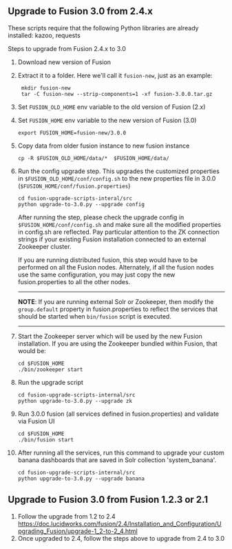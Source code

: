 ## Upgrade to Fusion 3.0 from 2.4.x

These scripts require that the following Python libraries are already installed: kazoo, requests

Steps to upgrade from Fusion 2.4.x to 3.0

1. Download new version of Fusion
2. Extract it to a folder. Here we'll call it `fusion-new`, just as an example:

   ```
    mkdir fusion-new
    tar -C fusion-new --strip-components=1 -xf fusion-3.0.0.tar.gz
    ```

3. Set `FUSION_OLD_HOME` env variable to the old version of Fusion (2.x)

4. Set `FUSION_HOME` env variable to the new version of Fusion (3.0) 

    `export FUSION_HOME=fusion-new/3.0.0`

5. Copy data from older fusion instance to new fusion instance

   `cp -R $FUSION_OLD_HOME/data/*  $FUSION_HOME/data/`

6. Run the config upgrade step. This upgrades the customized properties in `$FUSION_OLD_HOME/conf/config.sh` to the new properties file in 3.0.0 (`$FUSION_HOME/conf/fusion.properties`)

    ```
    cd fusion-upgrade-scripts-interal/src
    python upgrade-to-3.0.py --upgrade config
    ```

    After running the step, please check the upgrade config in `$FUSION_HOME/conf/config.sh` and make sure all the modified properties in config.sh are reflected. Pay particular attention to the ZK connection strings if your existing Fusion installation connected to an external Zookeeper cluster.

    If you are running distributed fusion, this step would have to be performed on all the Fusion nodes.
    Alternately, if all the fusion nodes use the same configuration, you may just copy the new fusion.properties to all the other nodes.

   ---
   
   **NOTE**: If you are running external Solr or Zookeeper, then modify the `group.default` property in
    fusion.properties to reflect the services that should be started when `bin/fusion` script is executed. 
   
   ---

7. Start the Zookeeper server which will be used by the new Fusion installation. If you are using the Zookeeper bundled within Fusion, that would be: 

    ```
    cd $FUSION_HOME
    ./bin/zookeeper start
    ```

8. Run the upgrade script

    ```
    cd fusion-upgrade-scripts-internal/src
    python upgrade-to-3.0.py --upgrade zk
    ```

9. Run 3.0.0 fusion (all services defined in fusion.properties) and validate via Fusion UI
    ```
    cd $FUSION_HOME
    ./bin/fusion start
    ```

10. After running all the services, run this command to upgrade your custom banana dashboards that are saved in Solr collection 'system_banana'.

    ```
    cd fusion-upgrade-scripts-internal/src
    python upgrade-to-3.0.py --upgrade banana
    ```

## Upgrade to Fusion 3.0 from Fusion 1.2.3 or 2.1

1. Follow the upgrade from 1.2 to 2.4 https://doc.lucidworks.com/fusion/2.4/Installation_and_Configuration/Upgrading_Fusion/upgrade-1_2-to-2_4.html
2. Once upgraded to 2.4, follow the steps above to upgrade from 2.4 to 3.0
